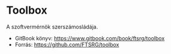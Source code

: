 # Toolbox

A szoftvermérnök szerszámosládája.

* GitBook könyv: <https://www.gitbook.com/book/ftsrg/toolbox>
* Forrás: <https://github.com/FTSRG/toolbox>
